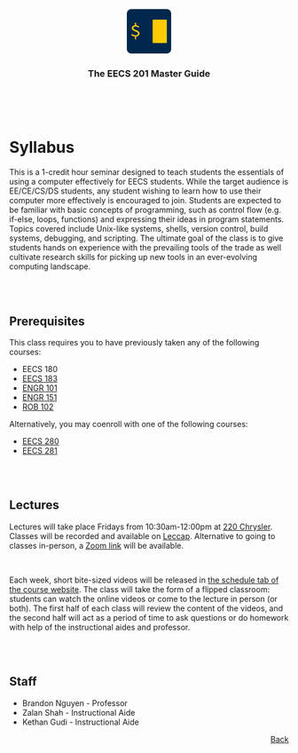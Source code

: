 <div align="center">
    <a href="https://www.eecs.umich.edu/courses/eecs201/wn2023/"><img src="images/logo.png" alt="Logo" width="80" height="80"></a>
    <h3 align="center">The EECS 201 Master Guide</h3>
</div>
<br/>
<br/>
<br/>

# Syllabus

This is a 1-credit hour seminar designed to teach students the essentials of using a computer effectively for EECS students. While the target audience is EE/CE/CS/DS students, any student wishing to learn how to use their computer more effectively is encouraged to join. Students are expected to be familiar with basic concepts of programming, such as control flow (e.g. if-else, loops, functions) and expressing their ideas in program statements. Topics covered include Unix-like systems, shells, version control, build systems, debugging, and scripting. The ultimate goal of the class is to give students hands on experience with the prevailing tools of the trade as well cultivate research skills for picking up new tools in an ever-evolving computing landscape.

<br/>
<br/>

## Prerequisites

This class requires you to have previously taken any of the following courses:


- EECS 180
- [EECS 183](https://eecs183.github.io/eecs183.org/)
- [ENGR 101](https://engr101staff.github.io/engr101.org/)
- [ENGR 151](https://adue.engin.umich.edu/engineering-151-accelerated-introduction-to-computers-and-programming/)
- [ROB 102](https://robotics102.github.io/)

Alternatively, you may coenroll with one of the following courses:

- [EECS 280](https://eecs280.org/)
- [EECS 281](https://eecs281staff.github.io/eecs281.org/)

<br/>
<br/>

## Lectures

Lectures will take place Fridays from 10:30am-12:00pm at [220 Chrysler](https://maps.studentlife.umich.edu/building/chrysler-center-continuing-engineering-education"). Classes will be recorded and available on [Leccap](https://caen.engin.umich.edu/lecrecording/). Alternative to going to classes in-person, a [Zoom link](https://umich.zoom.us/j/93092386157) will be available.

<br/>

Each week, short bite-sized videos will be released in [the schedule tab of the course website](https://www.eecs.umich.edu/courses/eecs201/wn2023/schedule). The class will take the form of a flipped classroom: students can watch the online videos or come to the lecture in person (or both). The first half of each class will review the content of the videos, and the second half will act as a period of time to ask questions or do homework with help of the instructional aides and professor.

<br/>
<br/>

## Staff

- <a hef="mailto:brng@umich.edu">Brandon Nguyen</a> - Professor
- <a hef="mailto:zalans@umich.edu">Zalan Shah</a> - Instructional Aide
- <a hef="mailto:zalans@umich.edu">Kethan Gudi</a> - Instructional Aide

<p align="right"><a href="/README.md">Back</a></p>
